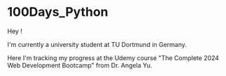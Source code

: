 # 100Days_Python

Hey !

I'm currently a university student at TU Dortmund in Germany.

Here I'm tracking my progress at the Udemy course "The Complete 2024 Web Development Bootcamp" from Dr. Angela Yu.
